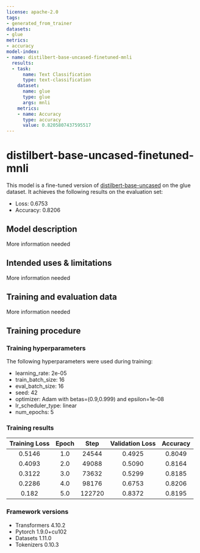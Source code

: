 ```yaml
---
license: apache-2.0
tags:
- generated_from_trainer
datasets:
- glue
metrics:
- accuracy
model-index:
- name: distilbert-base-uncased-finetuned-mnli
  results:
  - task:
      name: Text Classification
      type: text-classification
    dataset:
      name: glue
      type: glue
      args: mnli
    metrics:
    - name: Accuracy
      type: accuracy
      value: 0.8205807437595517
---
```


<!-- This model card has been generated automatically according to the information the Trainer had access to. You
should probably proofread and complete it, then remove this comment. -->

# distilbert-base-uncased-finetuned-mnli

This model is a fine-tuned version of [distilbert-base-uncased](https://huggingface.co/distilbert-base-uncased) on the glue dataset.
It achieves the following results on the evaluation set:
- Loss: 0.6753
- Accuracy: 0.8206

## Model description

More information needed

## Intended uses & limitations

More information needed

## Training and evaluation data

More information needed

## Training procedure

### Training hyperparameters

The following hyperparameters were used during training:
- learning_rate: 2e-05
- train_batch_size: 16
- eval_batch_size: 16
- seed: 42
- optimizer: Adam with betas=(0.9,0.999) and epsilon=1e-08
- lr_scheduler_type: linear
- num_epochs: 5

### Training results

| Training Loss | Epoch | Step   | Validation Loss | Accuracy |
|:-------------:|:-----:|:------:|:---------------:|:--------:|
| 0.5146        | 1.0   | 24544  | 0.4925          | 0.8049   |
| 0.4093        | 2.0   | 49088  | 0.5090          | 0.8164   |
| 0.3122        | 3.0   | 73632  | 0.5299          | 0.8185   |
| 0.2286        | 4.0   | 98176  | 0.6753          | 0.8206   |
| 0.182         | 5.0   | 122720 | 0.8372          | 0.8195   |


### Framework versions

- Transformers 4.10.2
- Pytorch 1.9.0+cu102
- Datasets 1.11.0
- Tokenizers 0.10.3
